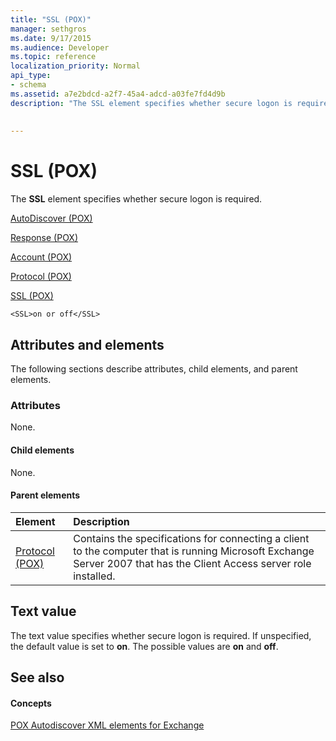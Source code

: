 ```yaml
---
title: "SSL (POX)"
manager: sethgros
ms.date: 9/17/2015
ms.audience: Developer
ms.topic: reference
localization_priority: Normal
api_type:
- schema
ms.assetid: a7e2bdcd-a2f7-45a4-adcd-a03fe7fd4d9b
description: "The SSL element specifies whether secure logon is required."
 
 
---
```


# SSL (POX)

The **SSL** element specifies whether secure logon is required. 
  
[AutoDiscover (POX)](autodiscover-pox.md)
  
[Response (POX)](response-pox.md)
  
[Account (POX)](account-pox.md)
  
[Protocol (POX)](protocol-pox.md)
  
[SSL (POX)](ssl-pox.md)
  
```
<SSL>on or off</SSL>
```

## Attributes and elements

The following sections describe attributes, child elements, and parent elements.
  
### Attributes

None.
  
#### Child elements

None.
  
#### Parent elements

|**Element**|**Description**|
|:-----|:-----|
|[Protocol (POX)](protocol-pox.md) <br/> |Contains the specifications for connecting a client to the computer that is running Microsoft Exchange Server 2007 that has the Client Access server role installed.  <br/> |
   
## Text value

The text value specifies whether secure logon is required. If unspecified, the default value is set to **on**. The possible values are **on** and **off**.
  
## See also

#### Concepts

[POX Autodiscover XML elements for Exchange](pox-autodiscover-xml-elements-for-exchange.md)

